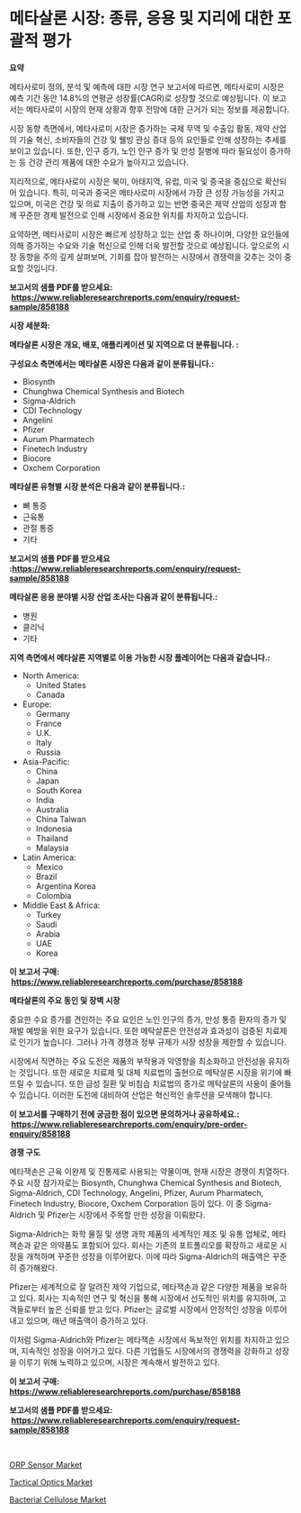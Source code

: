 <p><h1>메타살론 시장: 종류, 응용 및 지리에 대한 포괄적 평가</h1></p><p><strong>요약</strong></p>
<p><p>메타사로미 정의, 분석 및 예측에 대한 시장 연구 보고서에 따르면, 메타사로미 시장은 예측 기간 동안 14.8%의 연평균 성장률(CAGR)로 성장할 것으로 예상됩니다. 이 보고서는 메타사로미 시장의 현재 상황과 향후 전망에 대한 근거가 되는 정보를 제공합니다.</p><p>시장 동향 측면에서, 메타사로미 시장은 증가하는 국제 무역 및 수출입 활동, 제약 산업의 기술 혁신, 소비자들의 건강 및 웰빙 관심 증대 등의 요인들로 인해 성장하는 추세를 보이고 있습니다. 또한, 인구 증가, 노인 인구 증가 및 만성 질병에 따라 필요성이 증가하는 등 건강 관리 제품에 대한 수요가 높아지고 있습니다.</p><p>지리적으로, 메타사로미 시장은 북미, 아태지역, 유럽, 미국 및 중국을 중심으로 확산되어 있습니다. 특히, 미국과 중국은 메타사로미 시장에서 가장 큰 성장 가능성을 가지고 있으며, 미국은 건강 및 의료 지출이 증가하고 있는 반면 중국은 제약 산업의 성장과 함께 꾸준한 경제 발전으로 인해 시장에서 중요한 위치를 차지하고 있습니다.</p><p>요약하면, 메타사로미 시장은 빠르게 성장하고 있는 산업 중 하나이며, 다양한 요인들에 의해 증가하는 수요와 기술 혁신으로 인해 더욱 발전할 것으로 예상됩니다. 앞으로의 시장 동향을 주의 깊게 살펴보며, 기회를 잡아 발전하는 시장에서 경쟁력을 갖추는 것이 중요할 것입니다.</p></p>
<p><strong>보고서의 샘플 PDF를 받으세요: &nbsp;<a href="https://www.reliableresearchreports.com/enquiry/request-sample/858188">https://www.reliableresearchreports.com/enquiry/request-sample/858188</a></strong></p>
<p><strong>시장 세분화:</strong></p>
<p><strong> 메타살론 시장은 개요, 배포, 애플리케이션 및 지역으로 더 분류됩니다. :</strong></p>
<p><strong>구성요소 측면에서는 메타살론 시장은 다음과 같이 분류됩니다.:</strong></p>
<p><ul><li>Biosynth</li><li>Chunghwa Chemical Synthesis and Biotech</li><li>Sigma-Aldrich</li><li>CDI Technology</li><li>Angelini</li><li>Pfizer</li><li>Aurum Pharmatech</li><li>Finetech Industry</li><li>Biocore</li><li>Oxchem Corporation</li></ul></p>
<p><strong> 메타살론 유형별 시장 분석은 다음과 같이 분류됩니다.:</strong></p>
<p><ul><li>뼈 통증</li><li>근육통</li><li>관절 통증</li><li>기타</li></ul></p>
<p><strong>보고서의 샘플 PDF를 받으세요 :<a href="https://www.reliableresearchreports.com/enquiry/request-sample/858188">https://www.reliableresearchreports.com/enquiry/request-sample/858188</a></strong></p>
<p><strong> 메타살론 응용 분야별 시장 산업 조사는 다음과 같이 분류됩니다.:</strong></p>
<p><ul><li>병원</li><li>클리닉</li><li>기타</li></ul></p>
<p><strong>지역 측면에서 메타살론 지역별로 이용 가능한 시장 플레이어는 다음과 같습니다.:</strong></p>
<p><ul>
    <li>
        North America:
        <ul>
            <li>United States</li>
            <li>Canada</li>
        </ul>
    </li>
    <li>
        Europe:
        <ul>
            <li>Germany</li>
            <li>France</li>
            <li>U.K.</li>
            <li>Italy</li>
            <li>Russia</li>
        </ul>
    </li>
    <li>
        Asia-Pacific:
        <ul>
            <li>China</li>
            <li>Japan</li>
            <li>South Korea</li>
            <li>India</li>
            <li>Australia</li>
            <li>China Taiwan</li>
            <li>Indonesia</li>
            <li>Thailand</li>
            <li>Malaysia</li>
        </ul>
    </li>
    <li>
        Latin America:
        <ul>
            <li>Mexico</li>
            <li>Brazil</li>
            <li>Argentina Korea</li>
            <li>Colombia</li>
        </ul>
    </li>
    <li>
        Middle East & Africa:
        <ul>
            <li>Turkey</li>
            <li>Saudi</li>
            <li>Arabia</li>
            <li>UAE</li>
            <li>Korea</li>
        </ul>
    </li>
    </ul></p>
<p><strong>이 보고서 구매: &nbsp;<a href="https://www.reliableresearchreports.com/purchase/858188">https://www.reliableresearchreports.com/purchase/858188</a></strong></p>
<p><strong>메타살론의 주요 동인 및 장벽 시장</strong></p>
<p><p>중요한 수요 증가를 견인하는 주요 요인은 노인 인구의 증가, 만성 통증 환자의 증가 및 재발 예방을 위한 요구가 있습니다. 또한 메탁살론은 안전성과 효과성이 검증된 치료제로 인기가 높습니다. 그러나 가격 경쟁과 정부 규제가 시장 성장을 제한할 수 있습니다.</p><p>시장에서 직면하는 주요 도전은 제품의 부작용과 악영향을 최소화하고 안전성을 유지하는 것입니다. 또한 새로운 치료제 및 대체 치료법의 출현으로 메탁살론 시장을 위기에 빠뜨릴 수 있습니다. 또한 급성 질환 및 비침습 치료법의 증가로 메탁살론의 사용이 줄어들 수 있습니다. 이러한 도전에 대비하여 산업은 혁신적인 솔루션을 모색해야 합니다.</p></p>
<p><strong>이 보고서를 구매하기 전에 궁금한 점이 있으면 문의하거나 공유하세요.: &nbsp;<a href="https://www.reliableresearchreports.com/enquiry/pre-order-enquiry/858188">https://www.reliableresearchreports.com/enquiry/pre-order-enquiry/858188</a></strong></p>
<p><strong>경쟁 구도</strong></p>
<p><p>메타잭손은 근육 이완제 및 진통제로 사용되는 약물이며, 현재 시장은 경쟁이 치열하다. 주요 시장 참가자로는 Biosynth, Chunghwa Chemical Synthesis and Biotech, Sigma-Aldrich, CDI Technology, Angelini, Pfizer, Aurum Pharmatech, Finetech Industry, Biocore, Oxchem Corporation 등이 있다. 이 중 Sigma-Aldrich 및 Pfizer는 시장에서 주목할 만한 성장을 이뤄왔다.</p><p>Sigma-Aldrich는 화학 물질 및 생명 과학 제품의 세계적인 제조 및 유통 업체로, 메타잭손과 같은 의약품도 포함되어 있다. 회사는 기존의 포트폴리오를 확장하고 새로운 시장을 개척하며 꾸준한 성장을 이루어왔다. 이에 따라 Sigma-Aldrich의 매출액은 꾸준히 증가해왔다. </p><p>Pfizer는 세계적으로 잘 알려진 제약 기업으로, 메타잭손과 같은 다양한 제품을 보유하고 있다. 회사는 지속적인 연구 및 혁신을 통해 시장에서 선도적인 위치를 유지하며, 고객들로부터 높은 신뢰를 받고 있다. Pfizer는 글로벌 시장에서 안정적인 성장을 이루어내고 있으며, 매년 매출액이 증가하고 있다.</p><p>이처럼 Sigma-Aldrich와 Pfizer는 메타잭손 시장에서 독보적인 위치를 차지하고 있으며, 지속적인 성장을 이어가고 있다. 다른 기업들도 시장에서의 경쟁력을 강화하고 성장을 이루기 위해 노력하고 있으며, 시장은 계속해서 발전하고 있다.</p></p>
<p><strong>이 보고서 구매: &nbsp; <a href="https://www.reliableresearchreports.com/purchase/858188">https://www.reliableresearchreports.com/purchase/858188</a></strong></p>
<p><strong>보고서의 샘플 PDF를 받으세요: &nbsp;<a href="https://www.reliableresearchreports.com/enquiry/request-sample/858188">https://www.reliableresearchreports.com/enquiry/request-sample/858188</a></strong><strong></strong></p>
<p>&nbsp;</p>
<p><p><a href="https://github.com/RichRobinson5/Market-Research-Report-List-4/blob/main/orp-sensor-market.md">ORP Sensor Market</a></p><p><a href="https://github.com/gdfhhhj/Market-Research-Report-List-3/blob/main/tactical-optics-market.md">Tactical Optics Market</a></p><p><a href="https://picayune-night-cbd.notion.site/Decoding-the-Bacterial-Cellulose-Market-A-Deep-Dive-into-the-Latest-Market-Trends-Market-Segmentat-3772cc5d51a748e38d83ebe7b1429eb8">Bacterial Cellulose Market</a></p></p>
